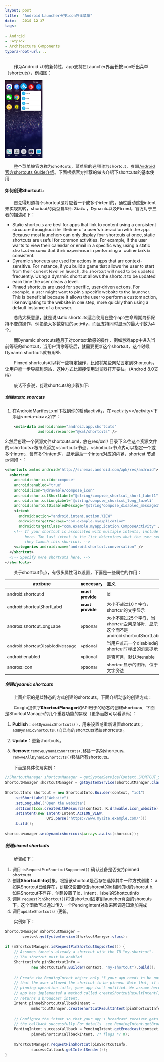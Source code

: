 ```yaml
---
layout: post
title:  "Android Launcher长按icon呼出菜单"
date:   2018-12-27
tags:

- Android
- Jetpack
- Architecture Components
typora-root-url: ..
---
```


&emsp;&emsp;作为Android 7.0的新特性，app支持在Launcher界面长按icon呼出菜单（shortcuts），例如图：  

<img src = "/images/post/Android/android shortcuts.jpg"  style="zoom:25%" algin = center/>


&emsp;&emsp;整个菜单被官方称为shortcuts，菜单里的选项称为shortcut，参照[Android官方shortcuts Guide介绍](https://developer.android.com/guide/topics/ui/shortcuts/)。下面根据官方推荐的做法介绍下shortcuts的基本使用:  

#### 如何创建Shortcuts:
&emsp;&emsp;首先得知道每个shortcut是对应着一个或多个intent的，通过启动这些intent来实现跳转，shortcut的类型有3种: Static ，Dynamic以及Pinned，官方对于三者的描述如下：  

- Static shortcuts are best for apps that link to content using a consistent structure throughout the lifetime of a user's interaction with the app. Because most launchers can only display four shortcuts at once, static shortcuts are useful for common activities. For example, if the user wants to view their calendar or email in a specific way, using a static shortcut ensures that their experience in performing a routine task is consistent.
- Dynamic shortcuts are used for actions in apps that are context-sensitive. For instance, if you build a game that allows the user to start from their current level on launch, the shortcut will need to be updated frequently. Using a dynamic shortcut allows the shortcut to be updated each time the user clears a level.
- Pinned shortcuts are used for specific, user-driven actions. For example, a user might want to pin a specific website to the launcher. This is beneficial because it allows the user to perform a custom action, like navigating to the website in one step, more quickly than using a default instance of a browser.

&emsp;&emsp;总结大概意思，就是说static shortcuts适合使用在整个app生命周期内都保持不变的操作，例如绝大多数常见的activity，而且支持同时显示的最大个数为4个。  

&emsp;&emsp;而Dynamic shortcuts适用于对context敏感的操作，例如游戏app中进入当前等级的shortcut，当用户清除等级后，就需要更新这个shortcut，这个时候Dynamic shortcuts就有用处。  

&emsp;&emsp;Pinned shortcuts可以将一些特定操作，比如将某些网站固定到Shortcuts，让用户能一步导航到网站，这种方式比直接使用浏览器打开要快。(Android 8.0支持)  

&emsp;&emsp;废话不多说，创建shortcuts的步骤如下:  

##### 创建static shorcuts
1. 在AndroidManifest.xml下找到你的启动activity，在\<activity\>\</activity\>下添加\<meta-data\>如下：
```xml
	<meta-data android:name="android.app.shortcuts"
               android:resource="@xml/shortcuts" /> 
```

2.然后创建一个资源文件shortcuts.xml，放在res/xml/ 目录下 
3.往这个资源文件的\<shortcuts\>根节点添加\<shortcut\>节点，\<shortcut\>节点内可以指定一个或多个intent，含有多个intent时，显示最后一个intent对应的内容，shortcut 节点示例如下：

```xml
<shortcuts xmlns:android="http://schemas.android.com/apk/res/android">
  <shortcut
    android:shortcutId="compose"
    android:enabled="true"
    android:icon="@drawable/compose_icon"
    android:shortcutShortLabel="@string/compose_shortcut_short_label1"
    android:shortcutLongLabel="@string/compose_shortcut_long_label1"
    android:shortcutDisabledMessage="@string/compose_disabled_message1">
    <intent
      android:action="android.intent.action.VIEW"
      android:targetPackage="com.example.myapplication"
      android:targetClass="com.example.myapplication.ComposeActivity" />
    <!-- If your shortcut is associated with multiple intents, include them
         here. The last intent in the list determines what the user sees when
         they launch this shortcut. -->
    <categories android:name="android.shortcut.conversation" />
  </shortcut>
  <!-- Specify more shortcuts here. -->
</shortcuts>
```
&emsp;&emsp;关于shortcut节点，有很多属性可以设置，下面是一些属性的作用：

| attribute                       | neccesary        | 意义                                                         |
| ------------------------------- | ---------------- | :----------------------------------------------------------- |
| android:shortcutId              | **must provide** | id                                                           |
| android:shortcutShortLabel      | **must provide** | 大小不超过10个字符，shortcut的文字显示                       |
| android:shortcutLongLabel       | optional         | 大小不超过25个字符，当shortcut空间足够时，显示这个而不是android:shortcutShortLabel |
| android:shortcutDisabledMessage | optional         | 当用户点击一个disabled的shortcut时弹出的消息提示             |
| android:enabled                 | optional         | 是否可用，默认为enable                                       |
| android:icon                    | optional         | shortcut显示的图标，位于文字旁边                             |

##### 创建dynamic shortcuts
&emsp;&emsp;上面介绍的是以静态的方式创建的shortcuts，下面介绍动态的创建方式：  

&emsp;&emsp;Google提供了**ShortcutManager**的API用于的动态的创建shortcuts，下面是ShortcutManager的几个重要功能的实现（更多函数可以看源码）：  

1. **Publish**：`setDynamicShortcuts()`，用来设置或重新设置shortcuts；`addDynamicShortcuts()`向已有的shortcuts添加shortcuts 。

2. **Update**：更新shortcuts。

3. **Remove**:`removeDynamicShortcuts()`移除一系列shortcuts，`removeAllDynamicShortcuts()`移除所有shortcuts。

&emsp;&emsp;下面是具体使用实例：  
```Java
//ShortcutManager shortcutManager = getSystemService(Context.SHORTCUT_SERVICE);
ShortcutManager shortcutManager = getSystemService(ShortcutManager.class);

ShortcutInfo shortcut = new ShortcutInfo.Builder(context, "id1")
    .setShortLabel("Website")
    .setLongLabel("Open the website")
    .setIcon(Icon.createWithResource(context, R.drawable.icon_website))
    .setIntent(new Intent(Intent.ACTION_VIEW,
                   Uri.parse("https://www.mysite.example.com/")))
    .build();

shortcutManager.setDynamicShortcuts(Arrays.asList(shortcut));
```

##### 创建pinned shortcuts
&emsp;&emsp;步骤如下：  

1. 调用 `isRequestPinShortcutSupported()` 确认设备是否支持pinned shortcuts
2. 创建**ShortcutInfo**对象，根据该shortcut是否存在选择其中一种方式创建：
    a. 如果Shortcut已经存在，创建仅设置和该shorcut的id相同的id的shorcut
    b. 如果Shortcut不存在，创建设置了id，intent，label的ShortcutInfo
3. 调用 `requestPinShortcut()`将该shortcut固定到launcher页面的shorcuts下。这个函数可以通过传入一个PendingIntent对象来回调通知添加完成
4. 调用`updateShortcuts()`更新。

&emsp;&emsp;实例如下：
```Java
ShortcutManager mShortcutManager =
        context.getSystemService(ShortcutManager.class);

if (mShortcutManager.isRequestPinShortcutSupported()) {
    // Assumes there's already a shortcut with the ID "my-shortcut".
    // The shortcut must be enabled.
    ShortcutInfo pinShortcutInfo =
            new ShortcutInfo.Builder(context, "my-shortcut").build();

    // Create the PendingIntent object only if your app needs to be notified
    // that the user allowed the shortcut to be pinned. Note that, if the
    // pinning operation fails, your app isn't notified. We assume here that the
    // app has implemented a method called createShortcutResultIntent() that
    // returns a broadcast intent.
    Intent pinnedShortcutCallbackIntent =
            mShortcutManager.createShortcutResultIntent(pinShortcutInfo);

    // Configure the intent so that your app's broadcast receiver gets
    // the callback successfully.For details, see PendingIntent.getBroadcast().
    PendingIntent successCallback = PendingIntent.getBroadcast(context, /* request code */ 0,
            pinnedShortcutCallbackIntent, /* flags */ 0);

    mShortcutManager.requestPinShortcut(pinShortcutInfo,
            successCallback.getIntentSender());
}
```